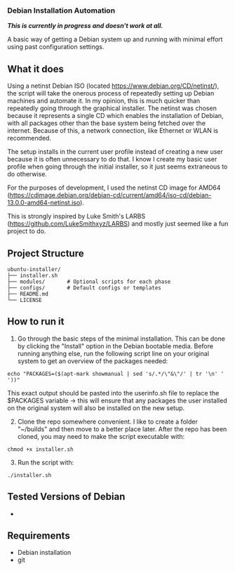 ### Debian Installation Automation

***This is currently in progress and doesn't work at all.***

A basic way of getting a Debian system up and running with minimal effort using past configuration settings. 


## What it does

Using a netinst Debian ISO (located https://www.debian.org/CD/netinst/), the script will take the onerous process of repeatedly setting up Debian machines and automate it. In my opinion, this is much quicker than repeatedly going through the graphical installer. The netinst was chosen because it represents a single CD which enables the installation of Debian, with all packages other than the base system being fetched over the internet. Because of this, a network connection, like Ethernet or WLAN is recommended. 

The setup installs in the current user profile instead of creating a new user because it is often unnecessary to do that. I know I create my basic user profile when going through the initial installer, so it just seems extraneous to do otherwise. 

For the purposes of development, I used the netinst CD image for AMD64 (https://cdimage.debian.org/debian-cd/current/amd64/iso-cd/debian-13.0.0-amd64-netinst.iso). 

This is strongly inspired by Luke Smith's LARBS (https://github.com/LukeSmithxyz/LARBS) and mostly just seemed like a fun project to do. 


## Project Structure

```
ubuntu-installer/
├── installer.sh
├── modules/       # Optional scripts for each phase
├── configs/       # Default configs or templates
├── README.md
└── LICENSE
```


## How to run it

1) Go through the basic steps of the minimal installation. This can be done by clicking the "Install" option in the Debian bootable media. Before running anything else, run the following script line on your original system to get an overview of the packages needed:

```
echo "PACKAGES=($(apt-mark showmanual | sed 's/.*/\"&\"/' | tr '\n' ' '))"
```

This exact output should be pasted into the userinfo.sh file to replace the $PACKAGES variable &#8594; this will ensure that any packages the user installed on the original system will also be installed on the new setup.


2) Clone the repo somewhere convenient. I like to create a folder "~/builds" and then move to a better place later. After the repo has been cloned, you may need to make the script executable with:

```
chmod +x installer.sh
```

3) Run the script with:

```
./installer.sh
```


## Tested Versions of Debian

- 


## Requirements

- Debian installation
- git
